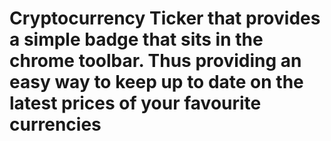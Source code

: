 # Cryptocurrency Ticker that provides a simple badge that sits in the chrome toolbar. Thus providing an easy way to keep up to date on the latest prices of your favourite currencies
